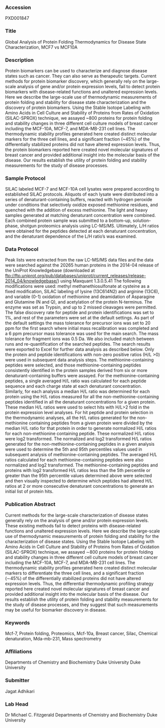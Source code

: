 ### Accession
PXD001847

### Title
Global Analysis of Protein Folding Thermodynamics for Disease State Characterization, MCF7 vs MCF10A

### Description
Protein biomarkers can be used to characterize and diagnose disease states such as cancer.  They can also serve as therapeutic targets. Current methods for protein biomarker discovery, which generally rely on the large-scale analysis of gene and/or protein expression levels, fail to detect protein biomarkers with disease-related functions and unaltered expression levels. Here we describe the large-scale use of thermodynamic measurements of protein folding and stability for disease state characterization and the discovery of protein biomarkers. Using the Stable Isotope Labeling with Amino Acids in Cell Culture and Stability of Proteins from Rates of Oxidation (SILAC-SPROX) technique, we assayed ~800 proteins for protein folding and stability changes in three different cell culture models of breast cancer including the MCF-10A, MCF-7, and MDA-MB-231 cell lines. The thermodynamic stability profiles generated here created distinct molecular markers for the three cell lines, and a significant fraction (~45%) of the differentially stabilized proteins did not have altered expression levels. Thus, the protein biomarkers reported here created novel molecular signatures of breast cancer and provided additional insight into the molecular basis of the disease. Our results establish the utility of protein folding and stability measurements for the study of disease processes.

### Sample Protocol
SILAC labeled MCF-7 and MCF-10A cell lysates were prepared according to established SILAC protocols. Aliquots of each lysate were distributed into a series of denaturant-containing buffers, reacted with hydrogen peroxide under conditions that selectively oxidize exposed methionine residues, and quenched with the addition of excess methionine. The light and heavy samples generated at matching denaturant concentration were combined. Each combined protein sample was  submitted to a bottom-up, solution-phase, shotgun proteomics analysis using LC-MS/MS. Ultimately, L/H ratios were obtained for the peptides detected at each denaturant concentration, and the denaturant dependence of the L/H ratio’s was examined.

### Data Protocol
Peak lists were extracted from the raw LC-MS/MS data files and the data were searched against the 20265 human proteins in the 2014-04 release of the UniProt Knowledgebase (downloaded at ftp://ftp.uniprot.org/pub/databases/uniprot/current_releases/release-2014_04/knowledgebase/) using Maxquant 1.3.0.5.41 The following modifications were used: methyl methanethiosulfonate at cysteine as a fixed modification, SILAC labeling of lysine (13C614N2) and arginine (13C6), and variable (0-1) oxidation of methionine and deamidation of Asparagine and Glutamine (N and Q), and acetylation of the protein N-terminus. The enzyme was set as Trypsin, and up to 2 missed cleavages were permitted. The false discovery rate for peptide and protein identifications was set to 1%, and rest of the parameters were set at the default settings.  As part of the default settings the mass tolerance for precursor ions was set to 20 ppm for the first search where initial mass recalibration was completed and a 6 ppm precursor mass tolerance was used for the main search. The mass tolerance for fragment ions was 0.5 Da. We also included match between runs and re-quantification of the searched peptides. The search results were exported to Excel for further data analysis as described below.  Only the protein and peptide identifications with non-zero positive ratios (H/L >0) were used in subsequent data analysis steps.  The methionine-containing peptides were selected, and those methionine-containing peptides consistently identified in the protein samples derived from six or more denaturant-containing buffers were assayed.    For the methionine-containing peptides, a single averaged H/L ratio was calculated for each peptide sequence and each charge state at each denaturant concentration.  Similarly, for each analysis a median H/L ratio was determined for each protein using the H/L ratios measured for all the non-methionine-containing peptides identified in all the denaturant concentrations for a given protein.  These median H/L ratios were used to select hits with H/L>2 fold in the protein expression level analyses.  For hit peptide and protein selection in the thermodynamic analyses, all the H/L ratios generated for the non-methionine containing peptides from a given protein were divided by the median H/L ratio for that protein in order to generate normalized H/L ratios for each non-methionine containing peptide. These normalized H/L ratios were log2 transformed. The normalized and log2 transformed H/L ratios generated for the non-methionine-containing peptides in a given analysis were used to determine the 5th and 95th percentiles values used in subsequent analysis of methionine-containing peptides. The averaged H/L ratios calculated for each methionine-containing peptides were also normalized and log2 transformed. The methionine-containing peptides and proteins with log2 transformed H/L ratios less than the 5th percentile or greater than the 95th percentile values determined above were selected and then visually inspected to determine which peptides had altered H/L ratios at 2 or more consecutive denaturant concentrations to generate an initial list of protein hits.

### Publication Abstract
Current methods for the large-scale characterization of disease states generally rely on the analysis of gene and/or protein expression levels. These existing methods fail to detect proteins with disease-related functions and unaltered expression levels. Here we describe the large-scale use of thermodynamic measurements of protein folding and stability for the characterization of disease states. Using the Stable Isotope Labeling with Amino Acids in Cell Culture and Stability of Proteins from Rates of Oxidation (SILAC-SPROX) technique, we assayed &#x223c;800 proteins for protein folding and stability changes in three different cell culture models of breast cancer including the MCF-10A, MCF-7, and MDA-MB-231 cell lines. The thermodynamic stability profiles generated here created distinct molecular markers to differentiate the three cell lines, and a significant fraction (&#x223c;45%) of the differentially stabilized proteins did not have altered expression levels. Thus, the differential thermodynamic profiling strategy reported here created novel molecular signatures of breast cancer and provided additional insight into the molecular basis of the disease. Our results establish the utility of protein folding and stability measurements for the study of disease processes, and they suggest that such measurements may be useful for biomarker discovery in disease.

### Keywords
Mcf-7, Protein folding, Proteomics, Mcf-10a, Breast cancer, Silac, Chemical denaturation, Mda-mb-231, Mass spectrometry

### Affiliations
Departments of Chemistry and Biochemistry Duke University
Duke University

### Submitter
Jagat Adhikari

### Lab Head
Dr Michael C. Fitzgerald
Departments of Chemistry and Biochemistry Duke University


